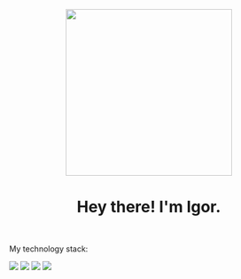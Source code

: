 <div id="header" align="center">
  <img src="https://i2.wp.com/allhtaccess.info/wp-content/uploads/2018/03/programming.gif?resize=800%2C600&ssl=1" width="300" bradius: "15px"/>
  <br>
  <h1 border="0"> Hey there! I'm Igor. </h1>
  <br>
</div>

My technology stack:

<img src="https://img.shields.io/badge/Python-1572B6?style=for-the-badge&logo=Python&logoColor=white"/> <img src="https://img.shields.io/badge/HTML-E34F26?style=for-the-badge&logo=HTML5&logoColor=white"/> <img src="https://img.shields.io/badge/CSS-0096c7?style=for-the-badge&logo=CSS3&logoColor=white"/> <img src="https://img.shields.io/badge/JavaScript-F7DF1E?style=for-the-badge&logo=JavaScript&logoColor=black"/>

<!---
alwaysseen01/alwaysseen01 is a ✨ special ✨ repository because its `README.md` (this file) appears on your GitHub profile.
You can click the Preview link to take a look at your changes.
--->
